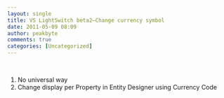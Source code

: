 ```yaml
---
layout: single
title: VS LightSwitch beta2–Change currency symbol
date: 2011-05-09 08:09
author: peakbyte
comments: true
categories: [Uncategorized]
---
```

<p>&#160;</p>  <ol>   <li>No universal way</li>    <li>Change display per Property in Entity Designer using Currency Code</li> </ol>
